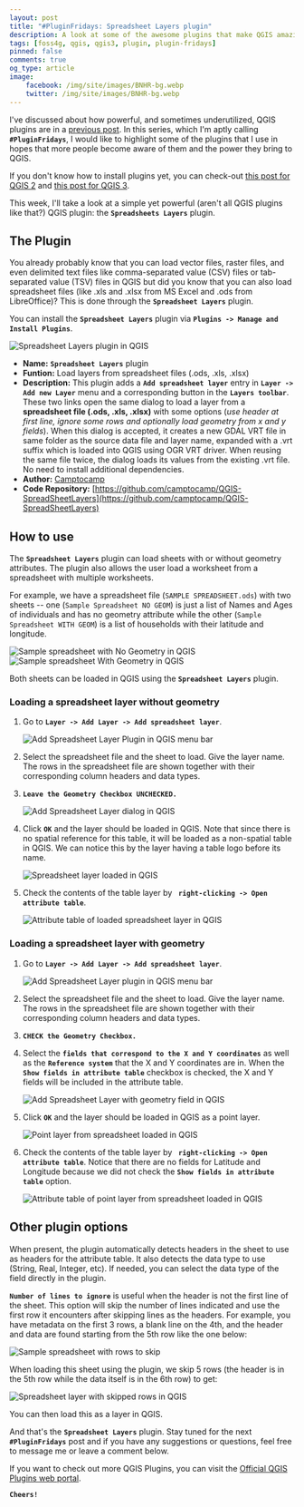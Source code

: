 ```yaml
---
layout: post
title: "#PluginFridays: Spreadsheet Layers plugin"
description: A look at some of the awesome plugins that make QGIS amazing. This week -- the Spreadsheet Layers plugin.
tags: [foss4g, qgis, qgis3, plugin, plugin-fridays]
pinned: false
comments: true
og_type: article
image:
    facebook: /img/site/images/BNHR-bg.webp
    twitter: /img/site/images/BNHR-bg.webp
---
```


I've discussed about how powerful, and sometimes underutilized, QGIS plugins are in a [previous post](https://benhur07b.github.io/2017-07-14-qgis-plugins.html). In this series, which I'm aptly calling **```#PluginFridays```**, I would like to highlight some of the plugins that I use in hopes that more people become aware of them and the power they bring to QGIS.

If you don't know how to install plugins yet, you can check-out [this post for QGIS 2](https://benhur07b.github.io/2017-07-14-qgis-plugins.html) and [this post for QGIS 3](https://benhur07b.github.io/2018-10-08-qgis-plugins-3.0.html).

This week, I'll take a look at a simple yet powerful (aren't all QGIS plugins like that?) QGIS plugin: the **```Spreadsheets Layers```** plugin.

## The Plugin
You already probably know that you can load vector files, raster files, and even delimited text files like comma-separated value (CSV) files or tab-separated value (TSV) files in QGIS but did you know that you can also load spreadsheet files (like .xls and .xlsx from MS Excel and .ods from LibreOffice)? This is done through the **```Spreadsheet Layers```** plugin.

You can install the **```Spreadsheet Layers```** plugin via **```Plugins -> Manage and Install Plugins```**.

<div class="col-lg-12 img-container"><img class="img-fluid post-img img-shadow" src="{{ site.assets }}/img/posts/2018-07-27-plugin-fridays-spreadsheet-layers-plugin/spreadsheetlayers.png" alt="Spreadsheet Layers plugin in QGIS"></div>

* **Name:** **```Spreadsheet Layers```** plugin
* **Funtion:** Load layers from spreadsheet files (.ods, .xls, .xlsx)
* **Description:** This plugin adds a **```Add spreadsheet layer```** entry in **```Layer -> Add new Layer```** menu and a corresponding button in the **```Layers toolbar```**. These two links open the same dialog to load a layer from a **spreadsheet file (.ods, .xls, .xlsx)** with some options (*use header at first line, ignore some rows and optionally load geometry from x and y fields*). When this dialog is accepted, it creates a new GDAL VRT file in same folder as the source data file and layer name, expanded with a .vrt suffix which is loaded into QGIS using OGR VRT driver. When reusing the same file twice, the dialog loads its values from the existing .vrt file. No need to install additional dependencies.
* **Author:** [Camptocamp](mailto:info@camptocamp.com)
* **Code Repository:** [https://github.com/camptocamp/QGIS-SpreadSheetLayers](https://github.com/camptocamp/QGIS-SpreadSheetLayers)

## How to use
The **```Spreadsheet Layers```** plugin can load sheets with or without geometry attributes. The plugin also allows the user load a worksheet from a spreadsheet with multiple worksheets.

For example, we have a spreadsheet file (```SAMPLE SPREADSHEET.ods```) with two sheets -- one (```Sample Spreadsheet NO GEOM```) is just a list of Names and Ages of individuals and has no geometry attribute while the other (```Sample Spreadsheet WITH GEOM```) is a list of households with their latitude and longitude.

<div class="row">
    <div class="col-lg-6 img-container"><img class="img-fluid post-img img-shadow" src="{{ site.assets }}/img/posts/2018-07-27-plugin-fridays-spreadsheet-layers-plugin/samp_nog.png" alt="Sample spreadsheet with No Geometry in QGIS"></div>
    <div class="col-lg-6 img-container"><img class="img-fluid post-img img-shadow" src="{{ site.assets }}/img/posts/2018-07-27-plugin-fridays-spreadsheet-layers-plugin/samp_g.png" alt="Sample spreadsheet With Geometry in QGIS"></div>
</div>

Both sheets can be loaded in QGIS using the **```Spreadsheet Layers```** plugin.

### Loading a spreadsheet layer without geometry
1. Go to **```Layer -> Add Layer -> Add spreadsheet layer```**.

    <div class="col-lg-12 img-container"><img class="img-fluid post-img img-shadow" src="{{ site.assets }}/img/posts/2018-07-27-plugin-fridays-spreadsheet-layers-plugin/add-layer.png" alt="Add Spreadsheet Layer Plugin in QGIS menu bar"></div>


2. Select the spreadsheet file and the sheet to load. Give the layer name. The rows in the spreadsheet file are shown together with their corresponding column headers and data types.

3. **```Leave the Geometry Checkbox UNCHECKED.```**

    <div class="col-lg-12 img-container"><img class="img-fluid post-img img-shadow" src="{{ site.assets }}/img/posts/2018-07-27-plugin-fridays-spreadsheet-layers-plugin/add-no-geom.png" alt="Add Spreadsheet Layer dialog in QGIS"></div>


4. Click **```OK```** and the layer should be loaded in QGIS. Note that since there is no spatial reference for this table, it will be loaded as a non-spatial table in QGIS. We can notice this by the layer having a table logo before its name.

    <div class="col-lg-12 img-container"><img class="img-fluid post-img img-shadow" src="{{ site.assets }}/img/posts/2018-07-27-plugin-fridays-spreadsheet-layers-plugin/no-geom-layer.png" alt="Spreadsheet layer loaded in QGIS"></div>


5. Check the contents of the table layer by **``` right-clicking -> Open attribute table```**.

    <div class="col-lg-12 img-container"><img class="img-fluid post-img img-shadow" src="{{ site.assets }}/img/posts/2018-07-27-plugin-fridays-spreadsheet-layers-plugin/no-geom-attr.png" alt="Attribute table of loaded spreadsheet layer in QGIS"></div>

### Loading a spreadsheet layer with geometry
1. Go to **```Layer -> Add Layer -> Add spreadsheet layer```**.

    <div class="col-lg-12 img-container"><img class="img-fluid post-img img-shadow" src="{{ site.assets }}/img/posts/2018-07-27-plugin-fridays-spreadsheet-layers-plugin/add-layer.png" alt="Add Spreadsheet Layer plugin in QGIS menu bar"></div>


2. Select the spreadsheet file and the sheet to load. Give the layer name. The rows in the spreadsheet file are shown together with their corresponding column headers and data types.

3. **```CHECK the Geometry Checkbox.```**

4. Select the **```fields that correspond to the X and Y coordinates```** as well as the **```Reference system```** that the X and Y coordinates are in. When the **```Show fields in attribute table```** checkbox is checked, the X and Y fields will be included in the attribute table.

    <div class="col-lg-12 img-container"><img class="img-fluid post-img img-shadow" src="{{ site.assets }}/img/posts/2018-07-27-plugin-fridays-spreadsheet-layers-plugin/add-geom.png" alt="Add Spreadsheet Layer with geometry field in QGIS"></div>


5. Click **```OK```** and the layer should be loaded in QGIS as a point layer.

    <div class="col-lg-12 img-container"><img class="img-fluid post-img img-shadow" src="{{ site.assets }}/img/posts/2018-07-27-plugin-fridays-spreadsheet-layers-plugin/geom-layer.png" alt="Point layer from spreadsheet loaded in QGIS"></div>


6. Check the contents of the table layer by **``` right-clicking -> Open attribute table```**. Notice that there are no fields for Latitude and Longitude because we did not check the **```Show fields in attribute table```** option.

    <div class="col-lg-12 img-container"><img class="img-fluid post-img img-shadow" src="{{ site.assets }}/img/posts/2018-07-27-plugin-fridays-spreadsheet-layers-plugin/geom-attr.png" alt="Attribute table of point layer from spreadsheet loaded in QGIS"></div>

## Other plugin options
When present, the plugin automatically detects headers in the sheet to use as headers for the attribute table. It also detects the data type to use (String, Real, Integer, etc). If needed, you can select the data type of the field directly in the plugin.

**```Number of lines to ignore```** is useful when the header is not the first line of the sheet. This option will skip the number of lines indicated and use the first row it encounters after skipping lines as the headers. For example, you have metadata on the first 3 rows, a blank line on the 4th, and the header and data are found starting from the 5th row like the one below:

<div class="col-lg-12 img-container"><img class="img-fluid post-img img-shadow" src="{{ site.assets }}/img/posts/2018-07-27-plugin-fridays-spreadsheet-layers-plugin/samp_nogskip.png" alt="Sample spreadsheet with rows to skip"></div>

When loading this sheet using the plugin, we skip 5 rows (the header is in the 5th row while the data itself is in the 6th row) to get:

<div class="col-lg-12 img-container"><img class="img-fluid post-img img-shadow" src="{{ site.assets }}/img/posts/2018-07-27-plugin-fridays-spreadsheet-layers-plugin/add-to-skip.png" alt="Spreadsheet layer with skipped rows in QGIS"></div>

You can then load this as a layer in QGIS.

And that's the **```Spreadsheet Layers```** plugin. Stay tuned for the next **```#PluginFridays```** post and if you have any suggestions or questions, feel free to message me or leave a comment below.

If you want to check out more QGIS Plugins, you can visit the [Official QGIS Plugins web portal](https://plugins.qgis.org/).

**```Cheers!```**
